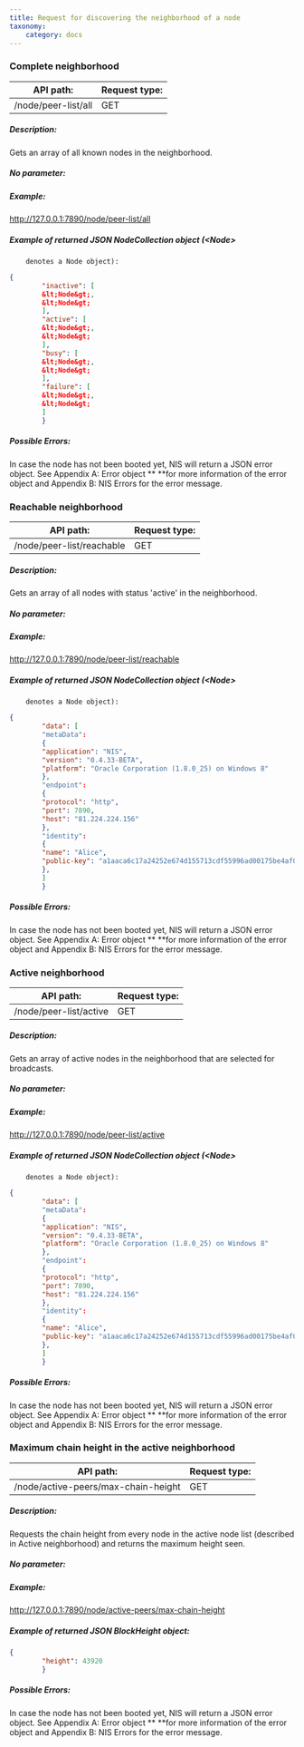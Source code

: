 ```yaml
---
title: Request for discovering the neighborhood of a node
taxonomy:
    category: docs
---
```


 
### Complete neighborhood 
| API path: | Request type:  |
|------|------|
| /node/peer-list/all | GET|

 
##### Description: 
Gets an array of all known nodes in the neighborhood.

 
##### No parameter: 
##### Example: 
http://127.0.0.1:7890/node/peer-list/all

 
##### Example of returned JSON NodeCollection object (&lt;Node&gt;
        denotes a Node object): 
```json
{
        "inactive": [
        &lt;Node&gt;,
        &lt;Node&gt;
        ],
        "active": [
        &lt;Node&gt;,
        &lt;Node&gt;
        ],
        "busy": [
        &lt;Node&gt;,
        &lt;Node&gt;
        ],
        "failure": [
        &lt;Node&gt;,
        &lt;Node&gt;
        ]
        }
``` 
##### Possible Errors: 
In case the node has not been booted yet, NIS will return a JSON error object. See Appendix A: Error object ** **for more information of the error object and Appendix B: NIS Errors for the error message. 

 
### Reachable neighborhood 
| API path: | Request type:  |
|------|------|
| /node/peer-list/reachable | GET|

 
##### Description: 
Gets an array of all nodes with status 'active' in the neighborhood.

 
##### No parameter: 
##### Example: 
http://127.0.0.1:7890/node/peer-list/reachable

 
##### Example of returned JSON NodeCollection object (&lt;Node&gt;
        denotes a Node object): 
```json
{
        "data": [
        "metaData":
        {
        "application": "NIS",
        "version": "0.4.33-BETA",
        "platform": "Oracle Corporation (1.8.0_25) on Windows 8"
        },
        "endpoint":
        {
        "protocol": "http",
        "port": 7890,
        "host": "81.224.224.156"
        },
        "identity":
        {
        "name": "Alice",
        "public-key": "a1aaca6c17a24252e674d155713cdf55996ad00175be4af02a20c67b59f9fe8a"
        },
        ]
        }
``` 
##### Possible Errors: 
In case the node has not been booted yet, NIS will return a JSON error object. See Appendix A: Error object ** **for more information of the error object and Appendix B: NIS Errors for the error message. 

 
### Active neighborhood 
| API path: | Request type:  |
|------|------|
| /node/peer-list/active | GET|

 
##### Description: 
Gets an array of active nodes in the neighborhood that are selected for broadcasts.

 
##### No parameter: 
##### Example: 
http://127.0.0.1:7890/node/peer-list/active

 
##### Example of returned JSON NodeCollection object (&lt;Node&gt;
        denotes a Node object): 
```json
{
        "data": [
        "metaData":
        {
        "application": "NIS",
        "version": "0.4.33-BETA",
        "platform": "Oracle Corporation (1.8.0_25) on Windows 8"
        },
        "endpoint":
        {
        "protocol": "http",
        "port": 7890,
        "host": "81.224.224.156"
        },
        "identity":
        {
        "name": "Alice",
        "public-key": "a1aaca6c17a24252e674d155713cdf55996ad00175be4af02a20c67b59f9fe8a"
        },
        ]
        }
``` 
##### Possible Errors: 
In case the node has not been booted yet, NIS will return a JSON error object. See Appendix A: Error object ** **for more information of the error object and Appendix B: NIS Errors for the error message. 

 
### Maximum chain height in the active neighborhood 
| API path: | Request type:  |
|------|------|
| /node/active-peers/max-chain-height | GET|

 
##### Description: 
Requests the chain height from every node in the active node list (described in Active neighborhood) and returns the maximum height seen.

 
##### No parameter: 
##### Example: 
http://127.0.0.1:7890/node/active-peers/max-chain-height

 
##### Example of returned JSON BlockHeight object: 
```json
{
        "height": 43920
        }
``` 
##### Possible Errors: 
In case the node has not been booted yet, NIS will return a JSON error object. See Appendix A: Error object ** **for more information of the error object and Appendix B: NIS Errors for the error message. 

 
